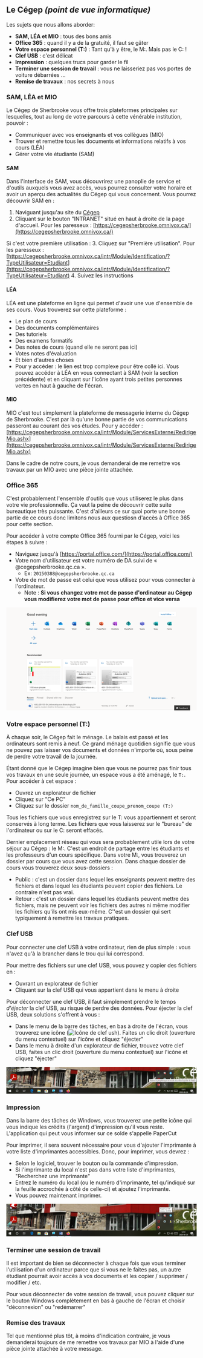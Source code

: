 ## Le Cégep _(point de vue informatique)_
Les sujets que nous allons aborder:
- **SAM, LÉA et MIO** : tous des bons amis 
- **Office 365** : quand il y a de la gratuité, il faut se gâter
- **Votre espace personnel (T:)** : Tant qu'à y être, le M:. Mais pas le C: !
- **Clef USB** : c'est délicat 
- **Impression** : quelques trucs pour garder le fil
- **Terminer une session de travail** : vous ne laisseriez pas vos portes de voiture débarrées ...
- **Remise de travaux** : nos secrets à nous

### SAM, LÉA et MIO
Le Cégep de Sherbrooke vous offre trois plateformes principales sur lesquelles, tout au long de votre parcours à cette vénérable institution, pouvoir :
- Communiquer avec vos enseignants et vos collègues (MIO)
- Trouver et remettre tous les documents et informations relatifs à vos cours (LÉA)
- Gérer votre vie étudiante (SAM)

#### SAM
Dans l'interface de SAM, vous découvrirez une panoplie de service et d'outils auxquels vous avez accès, vous pourrez consulter votre horaire et avoir un aperçu des actualités du Cégep qui vous concernent.  Vous pourrez découvrir SAM en :
1. Naviguant jusqu'au site du [Cégep](/https://www.cegepsherbrooke.qc.ca/)
2. Cliquant sur le bouton "INTRANET" situé en haut à droite de la page d'accueil. Pour les paresseux : [https://cegepsherbrooke.omnivox.ca/](https://cegepsherbrooke.omnivox.ca/)

Si c'est votre première utilisation :
3. Cliquez sur "Première utilisation". Pour les paresseux : [https://cegepsherbrooke.omnivox.ca/intr/Module/Identification/?TypeUtilisateur=Etudiant](https://cegepsherbrooke.omnivox.ca/intr/Module/Identification/?TypeUtilisateur=Etudiant)
4. Suivez les instructions

#### LÉA
LÉA est une plateforme en ligne qui permet d'avoir une vue d'ensemble de ses cours. Vous trouverez sur cette plateforme :
- Le plan de cours
- Des documents complémentaires
- Des tutoriels
- Des examens formatifs
- Des notes de cours (quand elle ne seront pas ici)
- Votes notes d'évaluation
- Et bien d'autres choses
- Pour y accéder : le lien est trop complexe pour être collé ici. Vous pouvez accéder à LÉA en vous connectant à SAM (voir la section précédente) et en cliquant sur l'icône ayant trois petites personnes vertes en haut à gauche de l'écran.

#### MIO
MIO c'est tout simplement la plateforme de messagerie interne du Cégep de Sherbrooke. C'est par là qu'une bonne partie de vos communications passeront au courant des vos études. Pour y accéder : [https://cegepsherbrooke.omnivox.ca/intr/Module/ServicesExterne/RedirigeMio.ashx](https://cegepsherbrooke.omnivox.ca/intr/Module/ServicesExterne/RedirigeMio.ashx)

Dans le cadre de notre cours, je vous demanderai de me remettre vos travaux par un MIO avec une pièce jointe attachée.

### Office 365
C'est probablement l'ensemble d'outils que vous utiliserez le plus dans votre vie professionnelle. Ça vaut la peine de découvrir cette suite bureautique très puissante. C'est d'ailleurs ce sur quoi porte une bonne partie de ce cours donc limitons nous aux questiosn d'accès à Office 365 pour cette section.

Pour accéder à votre compte Office 365 fourni par le Cégep, voici les étapes à suivre :
- Naviguez jusqu'à [https://portal.office.com/](https://portal.office.com/)
- Votre nom d’utilisateur est votre numéro de DA suivi de « @cegepsherbrooke.qc.ca ». 
  - Ex: ```20150388@cegepsherbrooke.qc.ca```
- Votre de mot de passe est celui que vous utilisez pour vous connecter à l'ordinateur.
  - Note : **Si vous changez votre mot de passe d'ordinateur au Cégep vous modifierez votre mot de passe pour office et vice versa**

![L'accueil d'Office](accueil_office.png)

### Votre espace personnel (T:)
À chaque soir, le Cégep fait le ménage. Le balais est passé et les ordinateurs sont remis à neuf. Ce grand ménage quotidien signifie que vous ne pouvez pas laisser vos documents et données n'importe où, sous peine de perdre votre travail de la journée.

Étant donné que le Cégep imagine bien que vous ne pourrez pas finir tous vos travaux en une seule journée, un espace vous a été aménagé, le ```T:```. Pour accéder à cet espace :
- Ouvrez un explorateur de fichier
- Cliquez sur "Ce PC"
- Cliquez sur le dossier ```nom_de_famille_coupe_prenom_coupe (T:)```

Tous les fichiers que vous enregistrez sur le T: vous appartiennent et seront conservés à long terme. Les fichiers que vous laisserez sur le "bureau" de l'ordinateur ou sur le C: seront effacés.

Dernier emplacement réseau qui vous sera probablement utile lors de votre séjour au Cégep : le M:. C'est un endroit de partage entre les étudiants et les professeurs d'un cours spécifique. Dans votre M:, vous trouverez un dossier par cours que vous avez cette session. Dans chaque dossier de cours vous trouverez deux sous-dossiers :
- Public : c'est un dossier dans lequel les enseignants peuvent mettre des fichiers et dans lequel les étudiants peuvent copier des fichiers. Le contraire n'est pas vrai.
- Retour : c'est un dossier dans lequel les étudiants peuvent mettre des fichiers, mais ne peuvent voir les fichiers des autres ni même modifier les fichiers qu'ils ont mis eux-même. C''est un dossier qui sert typiquement à remettre les travaux pratiques.

### Clef USB
Pour connecter une clef USB à votre ordinateur, rien de plus simple : vous n'avez qu'à la brancher dans le trou qui lui correspond.

Pour mettre des fichiers sur une clef USB, vous pouvez y copier des fichiers en :
- Ouvrant un explorateur de fichier
- Cliquant sur la clef USB qui vous appartient dans le menu à droite

Pour déconnecter une clef USB, il faut simplement prendre le temps *d'éjecter* la clef USB, au risque de perdre des données. Pour éjecter la clef USB, deux solutions s'offrent à vous :
- Dans le menu de la barre des tâches, en bas à droite de l'écran, vous trouverez une icône (![Icône de clef ush](/clef_usb.png)). Faites un clic droit (ouverture du menu contextuel) sur l'icône  et cliquez "éjecter"
- Dans le menu à droite d'un explorateur de fichier, trouvez votre clef USB, faites un clic droit (ouverture du menu contextuel) sur l'icône et cliquez "éjecter"

![Déconnecter une clef](clef_usb.png)

### Impression
Dans la barre des tâches de Windows, vous trouverez une petite icône qui vous indique les crédits (l'argent) d'impression qu'il vous reste. L'application qui peut vous informer sur ce solde s'appelle PaperCut

Pour imprimer, il sera souvent nécessaire pour vous d'ajouter l'imprimante à votre liste d'imprimantes accessibles. Donc, pour imprimer, vous devrez :
- Selon le logiciel, trouver le bouton ou la commande d'impression.
- Si l'imprimante du local n'est pas dans votre liste d'imprimantes, "Recherchez une imprimante"
- Entrez le numéro du local (ou le numéro d'imprimante, tel qu'indiqué sur la feuille accrochée à côté de celle-ci) et ajoutez l'imprimante.
- Vous pouvez maintenant imprimer.

![Impressions](impressions.png)

### Terminer une session de travail
Il est important de bien se déconnecter à chaque fois que vous terminer l'utilisation d'un ordinateur parce que si vous ne le faites pas, un autre étudiant pourrait avoir accès à vos documents et les copier / supprimer / modifier / etc.

Pour vous déconnecter de votre session de travail, vous pouvez cliquer sur le bouton Windows complètement en bas à gauche de l'écran et choisir "déconnexion" ou "redémarrer"

### Remise des travaux
Tel que mentionné plus tôt, à moins d'indication contraire, je vous demanderai toujours de me remettre vos travaux par MIO à l'aide d'une pièce jointe attachée à votre message.

